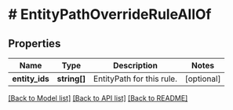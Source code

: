 # # EntityPathOverrideRuleAllOf

## Properties

Name | Type | Description | Notes
------------ | ------------- | ------------- | -------------
**entity_ids** | **string[]** | EntityPath for this rule. | [optional]

[[Back to Model list]](../../README.md#models) [[Back to API list]](../../README.md#endpoints) [[Back to README]](../../README.md)
